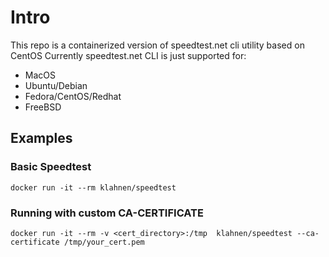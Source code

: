 
# Intro
This repo is a containerized version of speedtest.net cli utility based on CentOS
Currently speedtest.net CLI is just supported for:
* MacOS
* Ubuntu/Debian
* Fedora/CentOS/Redhat
* FreeBSD

## Examples

### Basic Speedtest
```
docker run -it --rm klahnen/speedtest  
```

### Running with custom CA-CERTIFICATE
```
docker run -it --rm -v <cert_directory>:/tmp  klahnen/speedtest --ca-certificate /tmp/your_cert.pem
```
